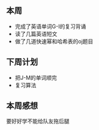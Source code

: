 ## 本周

- 完成了英语单词G-I的复习背诵
- 读了几篇英语短文
- 做了几道快速幂和哈希表的oj题目

## 下周计划

- 把J-M的单词顺完
- 复习算法

## 本周感想

要好好学不能给队友拖后腿

